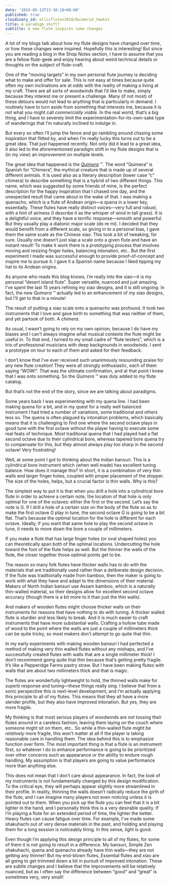 ```yaml
---
date: '2024-09-13T13:38:18+00:00'
published: true
cloudinary_id: ellisflutes2018/Quimera3_tmwk2s
title: A paradigm shift?
subtitle: A new flute inspires some changes
---
```


A lot of my blogs talk about how my flute designs have changed over time, or how these changes were inspired.  Hopefully this is interesting!  But since you are reading a blog in the Shop Notes section, I have to assume that you are a fellow flute-geek and enjoy hearing about weird technical details or thoughts on the subject of flute-craft.

One of the “moving targets” in my own personal flute journey is deciding what to make and offer for sale.  This is not easy at times because quite often my own inclinations are at odds with the reality of making a living at my craft.  There are all sorts of woodwinds that I’d like to make, simply because they interest me or present a challenge.  Many (if not most) of these detours would not lead to anything that is particularly in demand.   I routinely have to turn aside from something that interests me, because it is not what you might call *commercially viable*.  In the real world, that’s a big thing, and I have to severely limit the experimentation-for-its-own-sake type of wanderings that I’m naturally inclined to indulge in.

But every so often I’ll jump the fence and go rambling around chasing some inspiration that flitted by, and when I’m really lucky this turns out to be a great idea.  That just happened recently.  Not only did it lead to a great idea, it also led to the aforementioned paradigm shift in my flute designs that is (in my view) an improvement on multiple levels.

The great idea that happened is the *[Quimera](https://www.ellisflutes.com/world-flutes/quimera)* ™.   The word “Quimera” is Spanish for “Chimera”, the mythical creature that is made up of several different animals.  It is used also as a literary description (lower case “c” chimera) to describe something that is a hybrid of two different things.  This name, which was suggested by some friends of mine, is the perfect description for the happy inspiration that I chased one day, and the unexpected result that came about in the wake of that.   I was making a quenacho, which is a flute of Andean origin—a quena in a lower key, essentially.  These flutes have really distinct voices—very full and robust, with a hint of airiness (I describe it as the whisper of wind in tall grass).  It is a delightful voice, and they have a terrific response—smooth and powerful.  But they usually play a diatonic major scale (do re mi).   I decided that they would benefit from a different scale, so giving in to a personal bias, I gave them the same scale as the Chinese xiao.  This took a bit of tweaking, for sure.  Usually one doesn’t just slap a scale onto a given flute and have an instant result!  To make it work there is a prototyping process that involves moving and resizing finger holes, balancing intonation, etc..  But the first experiment I made was successful enough to provide proof-of-concept and inspire me to pursue it.  I gave it a Spanish name because I liked tipping my hat to its Andean origins.

As anyone who reads this blog knows, I’m really into the xiao—it is my personal “desert island flute”.  Super versatile, nuanced and just amazing.  I’ve spent the last 15 years refining my xiao designs, and it is still ongoing.  In fact, the new *Quimera* ™  actually led to an enhancement of my xiao designs, but I’ll get to that in a minute!

The result of putting a xiao scale onto a quenacho was profound.  It took two instruments that I love and gave birth to something that was neither of them, and yet partook of both.  A *chimera*.

As usual, I wasn’t going to rely on my own opinion, because I do have my biases and I can’t always imagine what musical contexts the flute might be useful in.  To that end, I turned to my small cadre of “flute testers”, which is a trio of professional musicians with deep backgrounds in woodwinds.  I sent a prototype on tour to each of them and asked for their feedback.

I don’t know that I’ve ever received such unanimously resounding praise for any new flute creation!  They were all strongly enthusiastic, each of them saying “WOW!”.  That was the ultimate confirmation, and at that point I knew that I was onto something.  So the *Quimera* ™  was duly added to my flute catalog.

But that’s not the end of the story, since we are talking about paradigms.  

Some years back I was experimenting with my quena line.  I had been making quena for a bit, and in my quest for a really well balanced instrument I had tried a number of variations, some traditional and others less so.  The quena is often plagued by intonation problems, which basically means that it is challenging to find one where the second octave plays in good tune with the first octave without the player having to execute some real feats of technique.  Most traditional quena that I had played had a flat second octave due to their cylindrical bore, whereas tapered bore quena try to compensate for this, but they almost always play too sharp in the second octave!   Very frustrating!

Well, at some point I got to thinking about the Indian bansuri.  This is a cylindrical bore instrument which (when well made) has excellent tuning balance.  How does it manage this?  In short, it is a combination of very thin walls and larger finger holes, coupled with proper placement of the stopper.  The size of the holes, helps, but a crucial factor is thin walls.  Why is this?

The simplest way to put it is that when you drill a hole into a cylindrical bore flute in order to achieve a certain note, the location of that hole is only optimal for one of the octaves: either the first or the second.  Let’s say the note is G.  If I drill a hole of a certain size on the body of the flute so as to make the first octave G play in tune, the second octave G is going to be a bit flat.  That’s because the optimal location for the hole is different for each octave.  Ideally, if you want that same hole to play the second octave in tune, it needs to move down the bore a couple of millimeters.  

If you make a flute that has large finger holes (or oval shaped holes) you can theoretically span both of the optimal locations.  Undercutting the hole toward the foot of the flute helps as well.  But the thinner the walls of the flute, the closer together those optimal points get to be.

The reason so many folk flutes have thicker walls has to do with the materials that are traditionally used rather than a deliberate design decision.  If the flute was traditionally made from bamboo, then the maker is going to work with what they have and adapt to the dimensions of their material.  Makers of North Indian bansuri use Assam bamboo, which is a naturally thin-walled material, so their designs allow for excellent second octave accuracy (though there is a bit more to it than just the thin walls).

And makers of wooden flutes might choose thicker walls on their instruments for reasons that have nothing to do with tuning.  A thicker walled flute is sturdier and less likely to break.  And it is much easier to craft instruments that have more substantial walls.  Crafting a hollow tube made of wood to the point where the walls are just a couple of millimeters thick can be quite tricky, so most makers don’t attempt to go quite that thin. 

In my early experiments with making wooden bansuri I had perfected a method of making very thin walled flutes without any mishaps, and I’ve successfully created flutes with walls that are a single millimeter thick!  I don’t recommend going quite that thin because that’s getting pretty fragile. It’s like a Pepperidge Farms pastry straw.  But I have been making flutes with walls that are about two millimeters thick and that is magic.

The flutes are wonderfully lightweight to hold, the thinned walls make for superb response and tuning—these things really sing.  I believe that from a sonic perspective this is next-level development, and I’m actually applying this principle to all of my flutes.  This means that they all have a more slender profile, but they also have improved intonation.  But yes, they are more fragile.

My thinking is that most serious players of woodwinds are not tossing their flutes around in a careless fashion, leaving them laying on the couch where someone might sit on them, etc..  So while a thin-walled flute might be *relatively* more fragile, this won’t matter at all if the player is taking reasonable care in handling them.  The idea behind this is to emphasize function over form.  The most important thing is that a flute is an instrument first, so whatever I do to enhance performance is going to be prioritized over other concerns such as appearance or the ability to endure rough handling.  My assumption is that players are going to value performance more than anything else.

This does not mean that I don’t care about appearance.  In fact, the *look* of my instruments is not fundamentally changed by this design modification.  To the critical eye, they will perhaps appear slightly more streamlined in their profile.  In reality, thinning the walls doesn’t radically reduce the girth of the flute, and I can imagine many players not even noticing unless it is pointed out to them.  When you pick up the flute you can feel that it is a bit lighter in the hand, and I personally think this is a very desirable quality.  If I’m playing a flute for an extended period of time, the lighter the better.   Heavy flutes can cause fatigue over time.  For example, I’ve made some shakuhachi out of very dense materials in the past, and holding and playing them for a long session is noticeably tiring.   In this sense, light is good.

Even though I’m applying this design principle to all of my flutes, for some of them it is not going to result in a difference.  My bansuri, Simple Zen shakuhachi, quena and quenacho already have thin walls—they are not getting any thinner!  But my end-blown flutes, Essential flutes and xiao are all going to get trimmed down a bit in pursuit of improved intonation.  These are subtle changes and I believe that the improvements will be relatively nuanced, but as I often say the difference between “good” and “great” is sometimes very, very small!

